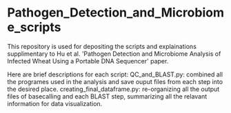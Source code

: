 # Pathogen_Detection_and_Microbiome_scripts
This repository is used for depositing the scripts and explainations supplimentary to Hu et al. 'Pathogen Detection and Microbiome Analysis of Infected Wheat Using a Portable DNA Sequencer' paper.

Here are brief descriptions for each script:
QC_and_BLAST.py: combined all the programes used in the analysis and save ouput files from each step into the desired place.
creating_final_dataframe.py: re-organizing all the output files of basecalling and each BLAST step, summarizing all the relavant information for data visualization.
